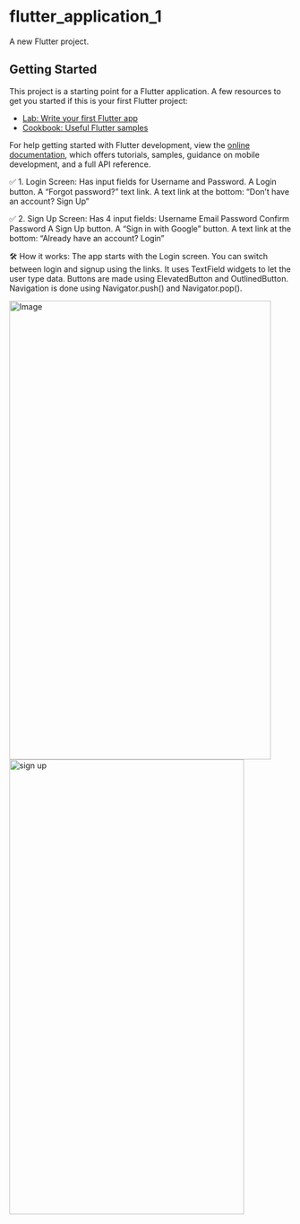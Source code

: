 # flutter_application_1

A new Flutter project.

## Getting Started

This project is a starting point for a Flutter application.
A few resources to get you started if this is your first Flutter project:

- [Lab: Write your first Flutter app](https://docs.flutter.dev/get-started/codelab)
- [Cookbook: Useful Flutter samples](https://docs.flutter.dev/cookbook)

For help getting started with Flutter development, view the
[online documentation](https://docs.flutter.dev/), which offers tutorials,
samples, guidance on mobile development, and a full API reference.



✅ 1. Login Screen:
Has input fields for Username and Password.
A Login button.
A “Forgot password?” text link.
A text link at the bottom: “Don’t have an account? Sign Up”

✅ 2. Sign Up Screen:
Has 4 input fields:
Username
Email
Password
Confirm Password
A Sign Up button.
A “Sign in with Google” button.
A text link at the bottom: “Already have an account? Login”

🛠️ How it works:
The app starts with the Login screen.
You can switch between login and signup using the links.
It uses TextField widgets to let the user type data.
Buttons are made using ElevatedButton and OutlinedButton.
Navigation is done using Navigator.push() and Navigator.pop().

<img width="467" height="818" alt="Image" src="https://github.com/user-attachments/assets/827e3534-dc9e-4aec-8777-2ce91a540ba1" />


<img width="419" height="811" alt="sign up" src="https://github.com/user-attachments/assets/a4c3ea7b-56f4-451c-beb8-a96781d42907" />
